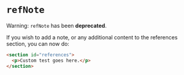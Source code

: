 # `refNote`

Warning: `refNote` has been **deprecated**.

If you wish to add a note, or any additional content to the references section, you can now do:

```html
<section id="references">
  <p>Custom test goes here.</p>
</section>
```
